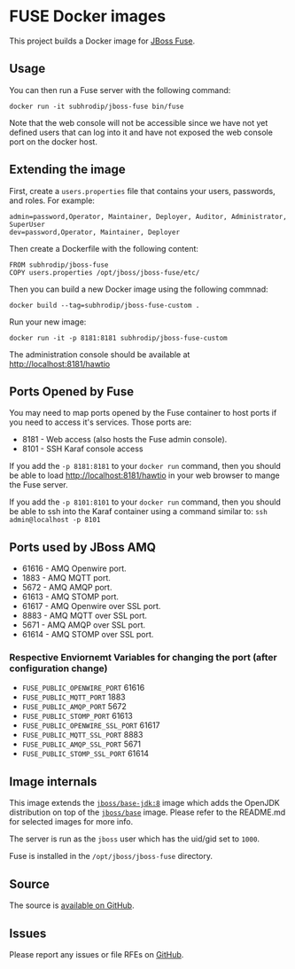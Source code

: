 # FUSE Docker images

This project builds a Docker image for [JBoss Fuse](https://developers.redhat.com/products/fuse/overview).



## Usage

You can then run a Fuse server with the following command:

    docker run -it subhrodip/jboss-fuse bin/fuse

Note that the web console will not be accessible since we have not yet defined users that can log into it
and have not exposed the web console port on the docker host.



## Extending the image



First, create a `users.properties` file that contains your users, passwords, and roles.  For example:

    admin=password,Operator, Maintainer, Deployer, Auditor, Administrator, SuperUser
    dev=password,Operator, Maintainer, Deployer


Then create a Dockerfile with the following content:

    FROM subhrodip/jboss-fuse
    COPY users.properties /opt/jboss/jboss-fuse/etc/
    

Then you can build a new Docker image using the following commnad:

    docker build --tag=subhrodip/jboss-fuse-custom .

Run your new image:

    docker run -it -p 8181:8181 subhrodip/jboss-fuse-custom

The administration console should be available at [http://localhost:8181/hawtio](http://localhost:8181/hawtio)



## Ports Opened by Fuse

You may need to map ports opened by the Fuse container to host ports if you need to access it's services.
Those ports are:

* 8181 - Web access (also hosts the Fuse admin console).
* 8101 - SSH Karaf console access

If you add the `-p 8181:8181` to your `docker run` command, then you should be able to load [http://localhost:8181/hawtio](http://localhost:8181/hawtio) in your web browser to mange the Fuse server.

If you add the `-p 8101:8101` to your `docker run` command, then you should be able to ssh into the Karaf container using a command similar to: `ssh admin@localhost -p 8101`




## Ports used by JBoss AMQ

* 61616 - AMQ Openwire port.
* 1883  - AMQ MQTT port.
* 5672  - AMQ AMQP port.
* 61613 - AMQ STOMP port.
* 61617 - AMQ Openwire over SSL port.
* 8883  - AMQ MQTT over SSL port.
* 5671  - AMQ AMQP over SSL port.
* 61614 - AMQ STOMP over SSL port.

### Respective Enviornemt Variables for changing the port (after configuration change)
- `FUSE_PUBLIC_OPENWIRE_PORT` 61616
- `FUSE_PUBLIC_MQTT_PORT` 1883
- `FUSE_PUBLIC_AMQP_PORT` 5672
- `FUSE_PUBLIC_STOMP_PORT` 61613
- `FUSE_PUBLIC_OPENWIRE_SSL_PORT` 61617
- `FUSE_PUBLIC_MQTT_SSL_PORT` 8883
- `FUSE_PUBLIC_AMQP_SSL_PORT` 5671
- `FUSE_PUBLIC_STOMP_SSL_PORT` 61614



## Image internals

This image extends the [`jboss/base-jdk:8`](https://github.com/JBoss-Dockerfiles/base-jdk/tree/jdk8) image which adds the OpenJDK distribution on top of the [`jboss/base`](https://github.com/JBoss-Dockerfiles/base) image. Please refer to the README.md for selected images for more info.

The server is run as the `jboss` user which has the uid/gid set to `1000`.

Fuse is installed in the `/opt/jboss/jboss-fuse` directory.



## Source

The source is [available on GitHub](https://github.com/ohbus/jboss-fuse-docker).



## Issues

Please report any issues or file RFEs on [GitHub](https://github.com/ohbus/jboss-fuse-docker/issues).
